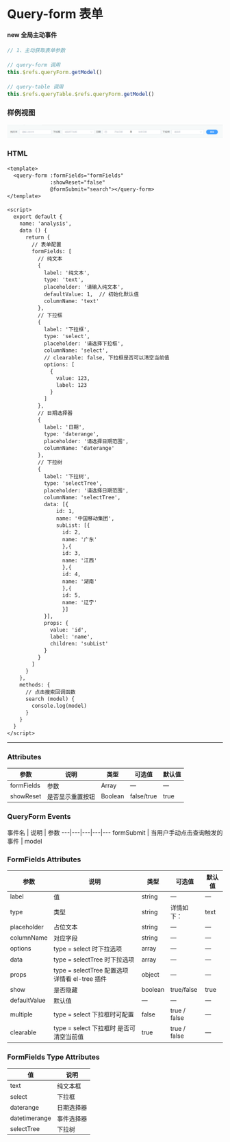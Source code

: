 # Query-form 表单

#### new 全局主动事件

```js
// 1、主动获取表单参数

// query-form 调用
this.$refs.queryForm.getModel()

// query-table 调用
this.$refs.queryTable.$refs.queryForm.getModel()
```

### 样例视图

![Alt text](../images/query-form/query-form.jpg)

### HTML

```vue
<template>
  <query-form :formFields="formFields"
              :showReset="false"
              @formSubmit="search"></query-form>
</template>

<script>
  export default {
    name: 'analysis',
    data () {
      return {
        // 表单配置
        formFields: [
          // 纯文本
          {
            label: '纯文本',
            type: 'text',
            placeholder: '请输入纯文本',
            defaultValue: 1,  // 初始化默认值
            columnName: 'text'
          },
          // 下拉框 
          {
            label: '下拉框',
            type: 'select',
            placeholder: '请选择下拉框',
            columnName: 'select',
            // clearable: false, 下拉框是否可以清空当前值
            options: [
              {
                value: 123,
                label: 123
              }
            ]
          },
          // 日期选择器
          {
            label: '日期',
            type: 'daterange',
            placeholder: '请选择日期范围',
            columnName: 'daterange'
          },
          // 下拉树
          {
            label: '下拉树',
            type: 'selectTree',
            placeholder: '请选择日期范围',
            columnName: 'selectTree',
            data: [{
                id: 1,
                name: '中国移动集团',
                subList: [{
                  id: 2,
                  name: '广东'
                  },{
                  id: 3,
                  name: '江西'
                  },{
                  id: 4,
                  name: '湖南'
                  },{
                  id: 5,
                  name: '辽宁'
                  }]
            }],
            props: {
              value: 'id',
              label: 'name',
              children: 'subList'
            }
          }
        ]
      }
    },
    methods: {
      // 点击搜索回调函数
      search (model) {
        console.log(model)
      }
    }
  }
</script>
```

<hr/>

### Attributes

参数 | 说明 | 类型 | 可选值 | 默认值
---|---|---|---|---
formFields | 参数 | Array | — | —
showReset | 是否显示重置按钮 | Boolean | false/true | true

### QueryForm Events

事件名 | 说明 | 参数 
---|---|---|---|---
formSubmit | 当用户手动点击查询触发的事件 | model


### FormFields Attributes

参数 | 说明 | 类型 | 可选值 | 默认值
---|---|---|---|---
label | 值 | string | — | —
type | 类型 | string | 详情如下： | text
placeholder | 占位文本 | string | — | —
columnName | 对应字段 | string | — | —
options | type = select 时下拉选项 | array | — | —
data | type = selectTree 时下拉选项 | array | — | —
props | type = selectTree 配置选项 详情看 el-tree 插件 | object | — | —
show | 是否隐藏 | boolean | true/false | true
defaultValue | 默认值 | — | — | —
multiple | type = select 下拉框时可配置 | false | true / false | —
clearable | type = select 下拉框时 是否可清空当前值 | true | true / false | —

### FormFields Type Attributes

值 | 说明
---|---
text | 纯文本框 
select | 下拉框
daterange | 日期选择器
datetimerange | 事件选择器 
selectTree | 下拉树










